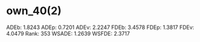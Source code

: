 # own_40(2)

ADEb: 1.8243
ADEp: 0.7201
ADEv: 2.2247
FDEb: 3.4578
FDEp: 1.3817
FDEv: 4.0479
Rank: 353
WSADE: 1.2639
WSFDE: 2.3717
